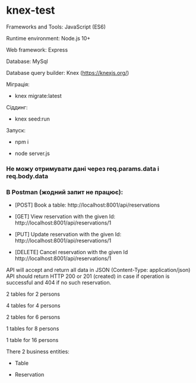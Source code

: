 # knex-test

Frameworks and Tools:
JavaScript (ES6) 

Runtime environment: Node.js 10+

Web framework: Express

Database: MySql

Database query builder: Knex (https://knexjs.org/) 

Міграція: 

- knex migrate:latest

Сіддинг: 

- knex seed:run

Запуск:

- npm i

- node server.js

### Не можу отримувати дані через req.params.data i req.body.data

### В Postman (жодний запит не працює):

- [POST] Book a table:                            http://localhost:8001/api/reservations

- [GET] View reservation with the given Id:       http://localhost:8001/api/reservations/1

- [PUT] Update reservation with the given Id:     http://localhost:8001/api/reservations/1

- [DELETE] Cancel reservation with the given Id   http://localhost:8001/api/reservations/1

API will accept and return all data in JSON (Content-Type: application/json) 
API should return HTTP 200 or 201 (created) in case if operation is successful and 404 if no such reservation.

2 tables for 2 persons 

4 tables for 4 persons 

2 tables for 6 persons

1 tables for 8 persons 

1 table for 16 persons

There 2 business entities:

- Table 

- Reservation

